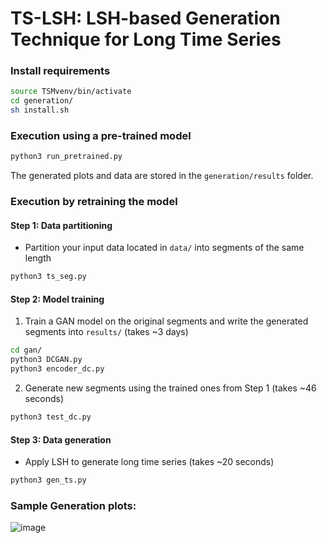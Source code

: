 # TS-LSH: LSH-based Generation Technique for Long Time Series


### Install requirements

```bash
source TSMvenv/bin/activate
cd generation/
sh install.sh
```

### Execution using a pre-trained model 

```bash
python3 run_pretrained.py
```
The generated plots and data are stored in the `generation/results` folder.

### Execution by retraining the model

  
#### Step 1: Data partitioning

- Partition your input data located in `data/` into segments of the same length

```bash
python3 ts_seg.py
```

#### Step 2: Model training

1. Train a GAN model on the original segments and write the generated segments into `results/` (takes ~3 days) 

```bash
cd gan/
python3 DCGAN.py
python3 encoder_dc.py
```

2. Generate new segments using the trained ones from Step 1 (takes ~46 seconds)

```bash
python3 test_dc.py
```

#### Step 3: Data generation

- Apply LSH to generate long time series (takes ~20 seconds)

```bash
python3 gen_ts.py
```
### Sample Generation plots:

![image](https://github.com/eXascaleInfolab/TSM-Bench/assets/15266242/13d8c2f9-fdbf-495f-aaf9-7f5ec0999470)

